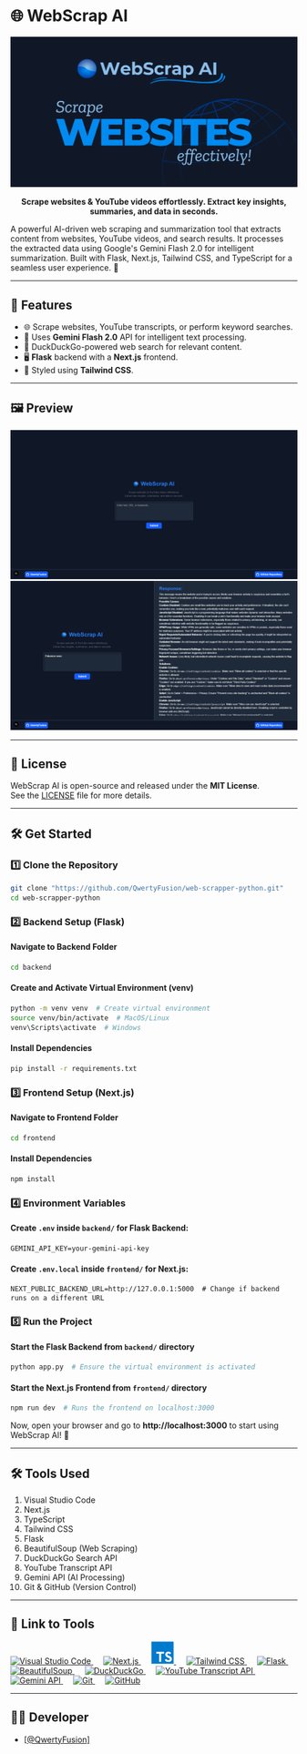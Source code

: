 # 🌐 WebScrap AI

![WebScrap AI](./preview/banner.png)

<p align="center"><strong>Scrape websites & YouTube videos effortlessly. Extract key insights, summaries, and data in seconds.</strong></p>

A powerful AI-driven web scraping and summarization tool that extracts content from websites, YouTube videos, and search results. It processes the extracted data using Google's Gemini Flash 2.0 for intelligent summarization. Built with Flask, Next.js, Tailwind CSS, and TypeScript for a seamless user experience. 🚀

---

## 🚀 Features

- 🌐 Scrape websites, YouTube transcripts, or perform keyword searches.
- 🤖 Uses **Gemini Flash 2.0** API for intelligent text processing.
- 🔎 DuckDuckGo-powered web search for relevant content.
- 🖥️ **Flask** backend with a **Next.js** frontend.
- 🎨 Styled using **Tailwind CSS**.

---

## 🖼️ Preview
![Home Page](./preview/home_page.png) 
![Search Result](./preview/result.png)

---

## 📜 License  

WebScrap AI is open-source and released under the **MIT License**.  
See the [LICENSE](./LICENSE) file for more details.

---

## 🛠️ Get Started

### 1️⃣ Clone the Repository
```sh
git clone "https://github.com/QwertyFusion/web-scrapper-python.git"
cd web-scrapper-python
```

### 2️⃣ Backend Setup (Flask)

#### Navigate to Backend Folder
```sh
cd backend
```

#### Create and Activate Virtual Environment (venv)
```sh
python -m venv venv  # Create virtual environment
source venv/bin/activate  # MacOS/Linux
venv\Scripts\activate  # Windows
```

#### Install Dependencies
```sh
pip install -r requirements.txt
```

### 3️⃣ Frontend Setup (Next.js)

#### Navigate to Frontend Folder
```sh
cd frontend
```

#### Install Dependencies
```sh
npm install
```

### 4️⃣ Environment Variables

#### Create `.env` inside `backend/` for Flask Backend:
```env
GEMINI_API_KEY=your-gemini-api-key
```

#### Create `.env.local` inside `frontend/` for Next.js:
```env
NEXT_PUBLIC_BACKEND_URL=http://127.0.0.1:5000  # Change if backend runs on a different URL
```

### 5️⃣ Run the Project

#### Start the Flask Backend from `backend/` directory
```sh
python app.py  # Ensure the virtual environment is activated
```

#### Start the Next.js Frontend from `frontend/` directory
```sh
npm run dev  # Runs the frontend on localhost:3000
```

Now, open your browser and go to **http://localhost:3000** to start using WebScrap AI! 🚀

---

## 🛠 Tools Used  

<ol>
  <li>Visual Studio Code</li>
  <li>Next.js</li>
  <li>TypeScript</li>
  <li>Tailwind CSS</li>
  <li>Flask</li>
  <li>BeautifulSoup (Web Scraping)</li>
  <li>DuckDuckGo Search API</li>
  <li>YouTube Transcript API</li>
  <li>Gemini API (AI Processing)</li>
  <li>Git & GitHub (Version Control)</li>
</ol>

---

## 🔗 Link to Tools  

<p align="left">
<a href="https://code.visualstudio.com" target="_blank" rel="noreferrer">
  <img src="https://www.vectorlogo.zone/logos/visualstudio_code/visualstudio_code-icon.svg" alt="Visual Studio Code" width="40" height="40"/>
</a>&emsp;
<a href="https://nextjs.org/" target="_blank" rel="noreferrer">
  <img src="https://marcbruederlin.gallerycdn.vsassets.io/extensions/marcbruederlin/next-icons/0.1.0/1723747598319/Microsoft.VisualStudio.Services.Icons.Default" alt="Next.js" width="40" height="40"/>
</a>&emsp;
<a href="https://www.typescriptlang.org/" target="_blank" rel="noreferrer">
  <img src="https://raw.githubusercontent.com/devicons/devicon/master/icons/typescript/typescript-original.svg" alt="TypeScript" width="40" height="40"/>
</a>&emsp;
<a href="https://tailwindcss.com/" target="_blank" rel="noreferrer">
  <img src="https://www.vectorlogo.zone/logos/tailwindcss/tailwindcss-icon.svg" alt="Tailwind CSS" width="40" height="40"/>
</a>&emsp;
<a href="https://flask.palletsprojects.com/" target="_blank" rel="noreferrer">
  <img src="https://play-lh.googleusercontent.com/ekpyJiZppMBBxCR5hva9Zz1pr3MYlFP-vWTYR3eIU7HOMAmg3jCJengHJ1GFgFMyyYc" alt="Flask" width="40" height="40"/>
</a>&emsp;
<a href="https://www.crummy.com/software/BeautifulSoup/" target="_blank" rel="noreferrer">
  <img src="https://cdn-icons-png.flaticon.com/512/1348/1348781.png" alt="BeautifulSoup" width="40" height="40"/>
</a>&emsp;
<a href="https://duckduckgo.com/" target="_blank" rel="noreferrer">
  <img src="https://cdn-llcdl.nitrocdn.com/QAgOfWkPLJQEZBsznqhKTXqQaWtXlbkU/assets/images/optimized/rev-f21cbe9/direction.com/wp-content/uploads/2023/05/duckduckgo.png" alt="DuckDuckGo" width="40" height="40"/>
</a>&emsp;
<a href="https://developers.google.com/youtube/v3/docs/captions" target="_blank" rel="noreferrer">
  <img src="https://upload.wikimedia.org/wikipedia/commons/e/ef/Youtube_logo.png" alt="YouTube Transcript API" width="40" />
</a>&emsp;
<a href="https://ai.google.dev/" target="_blank" rel="noreferrer">
  <img src="https://pipedream.com/s.v0/app_ArhjGP/logo/orig" alt="Gemini API" width="40" height="40"/>
</a>&emsp;
<a href="https://git-scm.com/" target="_blank" rel="noreferrer">
  <img src="https://www.vectorlogo.zone/logos/git-scm/git-scm-icon.svg" alt="Git" width="40" height="40"/>
</a>&emsp;
<a href="https://github.com/" target="_blank" rel="noreferrer">
  <img src="https://uxwing.com/wp-content/themes/uxwing/download/brands-and-social-media/github-white-icon.png" alt="GitHub" width="40" height="40"/>
</a>
</p>

---

## 👨‍💻 Developer  

<ul>
  <li><a href="https://github.com/QwertyFusion">[@QwertyFusion]</a></li>
</ul>
